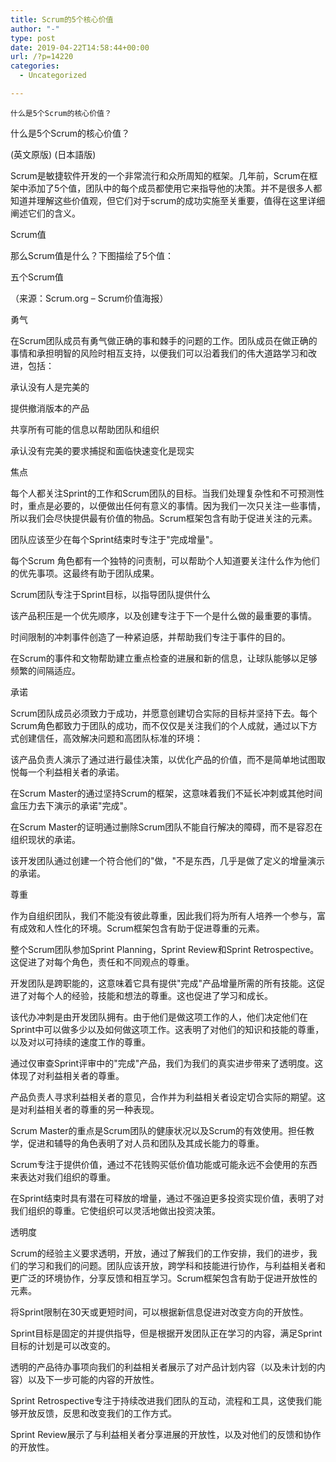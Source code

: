 ```yaml
---
title: Scrum的5个核心价值
author: "-"
type: post
date: 2019-04-22T14:58:44+00:00
url: /?p=14220
categories:
  - Uncategorized

---
```


  
    什么是5个Scrum的核心价值？
  




什么是5个Scrum的核心价值？
  
(英文原版) (日本語版)

Scrum是敏捷软件开发的一个非常流行和众所周知的框架。几年前，Scrum在框架中添加了5个值，团队中的每个成员都使用它来指导他的决策。并不是很多人都知道并理解这些价值观，但它们对于scrum的成功实施至关重要，值得在这里详细阐述它们的含义。

Scrum值
  
那么Scrum值是什么？下图描绘了5个值：

五个Scrum值

（来源：Scrum.org – Scrum价值海报）

勇气
  
在Scrum团队成员有勇气做正确的事和棘手的问题的工作。团队成员在做正确的事情和承担明智的风险时相互支持，以便我们可以沿着我们的伟大道路学习和改进，包括：

承认没有人是完美的
  
提供撤消版本的产品
  
共享所有可能的信息以帮助团队和组织
  
承认没有完美的要求捕捉和面临快速变化是现实

焦点
  
每个人都关注Sprint的工作和Scrum团队的目标。当我们处理复杂性和不可预测性时，重点是必要的，以便做出任何有意义的事情。因为我们一次只关注一些事情，所以我们会尽快提供最有价值的物品。Scrum框架包含有助于促进关注的元素。

团队应该至少在每个Sprint结束时专注于"完成增量"。
  
每个Scrum 角色都有一个独特的问责制，可以帮助个人知道要关注什么作为他们的优先事项。这最终有助于团队成果。
  
Scrum团队专注于Sprint目标，以指导团队提供什么
  
该产品积压是一个优先顺序，以及创建专注于下一个是什么做的最重要的事情。
  
时间限制的冲刺事件创造了一种紧迫感，并帮助我们专注于事件的目的。
  
在Scrum的事件和文物帮助建立重点检查的进展和新的信息，让球队能够以足够频繁的间隔适应。

承诺
  
Scrum团队成员必须致力于成功，并愿意创建切合实际的目标并坚持下去。每个Scrum角色都致力于团队的成功，而不仅仅是关注我们的个人成就，通过以下方式创建信任，高效解决问题和高团队标准的环境：

该产品负责人演示了通过进行最佳决策，以优化产品的价值，而不是简单地试图取悦每一个利益相关者的承诺。
  
在Scrum Master的通过坚持Scrum的框架，这意味着我们不延长冲刺或其他时间盒压力去下演示的承诺"完成"。
  
在Scrum Master的证明通过删除Scrum团队不能自行解决的障碍，而不是容忍在组织现状的承诺。
  
该开发团队通过创建一个符合他们的"做，"不是东西，几乎是做了定义的增量演示的承诺。

尊重
  
作为自组织团队，我们不能没有彼此尊重，因此我们将为所有人培养一个参与，富有成效和人性化的环境。Scrum框架包含有助于促进尊重的元素。

整个Scrum团队参加Sprint Planning，Sprint Review和Sprint Retrospective。这促进了对每个角色，责任和不同观点的尊重。
  
开发团队是跨职能的，这意味着它具有提供"完成"产品增量所需的所有技能。这促进了对每个人的经验，技能和想法的尊重。这也促进了学习和成长。
  
该代办冲刺是由开发团队拥有。由于他们是做这项工作的人，他们决定他们在Sprint中可以做多少以及如何做这项工作。这表明了对他们的知识和技能的尊重，以及对以可持续的速度工作的尊重。
  
通过仅审查Sprint评审中的"完成"产品，我们为我们的真实进步带来了透明度。这体现了对利益相关者的尊重。
  
产品负责人寻求利益相关者的意见，合作并为利益相关者设定切合实际的期望。这是对利益相关者的尊重的另一种表现。
  
Scrum Master的重点是Scrum团队的健康状况以及Scrum的有效使用。担任教学，促进和辅导的角色表明了对人员和团队及其成长能力的尊重。
  
Scrum专注于提供价值，通过不花钱购买低价值功能或可能永远不会使用的东西来表达对我们组织的尊重。
  
在Sprint结束时具有潜在可释放的增量，通过不强迫更多投资实现价值，表明了对我们组织的尊重。它使组织可以灵活地做出投资决策。

透明度
  
Scrum的经验主义要求透明，开放，通过了解我们的工作安排，我们的进步，我们的学习和我们的问题。团队应该开放，跨学科和技能进行协作，与利益相关者和更广泛的环境协作，分享反馈和相互学习。Scrum框架包含有助于促进开放性的元素。

将Sprint限制在30天或更短时间，可以根据新信息促进对改变方向的开放性。
  
Sprint目标是固定的并提供指导，但是根据开发团队正在学习的内容，满足Sprint目标的计划是可以改变的。
  
透明的产品待办事项向我们的利益相关者展示了对产品计划内容（以及未计划的内容）以及下一步可能的内容的开放性。
  
Sprint Retrospective专注于持续改进我们团队的互动，流程和工具，这使我们能够开放反馈，反思和改变我们的工作方式。
  
Sprint Review展示了与利益相关者分享进展的开放性，以及对他们的反馈和协作的开放性。